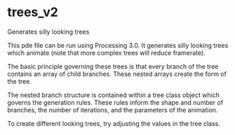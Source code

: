 # trees_v2
Generates silly looking trees

This pde file can be run using Processing 3.0. It generates silly looking trees which animate (note that more complex trees will reduce framerate).

The basic principle governing these trees is that every branch of the tree contains an array of child branches. These nested arrays create the form of the tree.

The nested branch structure is contained within a tree class object which governs the generation rules. These rules inform the shape and number of branches, the number of iterations, and the parameters of the animation.

To create different looking trees, try adjusting the values in the tree class.
